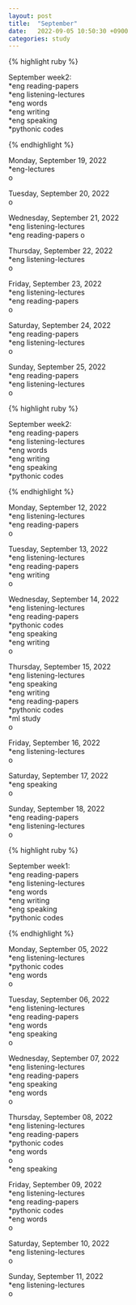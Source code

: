 ```yaml
---
layout: post
title:  "September"
date:   2022-09-05 10:50:30 +0900
categories: study
---
```






{% highlight ruby %}


September week2:  
*eng reading-papers  
*eng listening-lectures      
*eng words  
*eng writing  
*eng speaking  
*pythonic codes  


{% endhighlight %}  



Monday, September 19, 2022     
*eng-lectures  
o  


Tuesday, September 20, 2022  
o  


Wednesday, September 21, 2022  
*eng listening-lectures  
*eng reading-papers
o  


Thursday, September 22, 2022  
*eng listening-lectures  
o  


Friday, September 23, 2022  
*eng listening-lectures  
*eng reading-papers  
o  


Saturday, September 24, 2022  
*eng reading-papers  
*eng listening-lectures  
o  


Sunday, September 25, 2022  
*eng reading-papers  
*eng listening-lectures  
o  



{% highlight ruby %}


September week2:  
*eng reading-papers  
*eng listening-lectures      
*eng words  
*eng writing  
*eng speaking  
*pythonic codes  


{% endhighlight %}  



Monday, September 12, 2022     
*eng listening-lectures  
*eng reading-papers  
o  


Tuesday, September 13, 2022     
*eng listening-lectures  
*eng reading-papers  
*eng writing  
o  


Wednesday, September 14, 2022     
*eng listening-lectures  
*eng reading-papers  
*pythonic codes  
*eng speaking  
*eng writing  
o  


Thursday, September 15, 2022     
*eng listening-lectures  
*eng speaking  
*eng writing  
*eng reading-papers  
*pythonic codes  
*ml study  
o  


Friday, September 16, 2022     
*eng listening-lectures  
o  


Saturday, September 17, 2022     
*eng speaking  
o  


Sunday, September 18, 2022     
*eng reading-papers  
*eng listening-lectures  
o  







{% highlight ruby %}


September week1:  
*eng reading-papers  
*eng listening-lectures      
*eng words  
*eng writing  
*eng speaking  
*pythonic codes  

{% endhighlight %}  



Monday, September 05, 2022     
*eng listening-lectures  
*pythonic codes  
*eng words  
o  


Tuesday, September 06, 2022     
*eng listening-lectures  
*eng reading-papers   
*eng words  
*eng speaking  
o  


Wednesday, September 07, 2022     
*eng listening-lectures  
*eng reading-papers  
*eng speaking  
*eng words  
o  


Thursday, September 08, 2022     
*eng listening-lectures  
*eng reading-papers  
*pythonic codes  
*eng words  
o  
*eng speaking  


Friday, September 09, 2022     
*eng listening-lectures  
*eng reading-papers  
*pythonic codes  
*eng words  
o  


Saturday, September 10, 2022     
*eng listening-lectures  
o  


Sunday, September 11, 2022     
*eng listening-lectures  
o  

